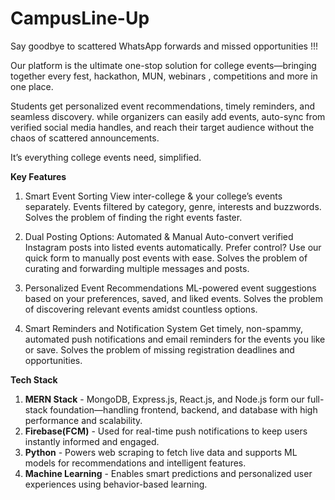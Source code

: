 # CampusLine-Up

Say goodbye to scattered WhatsApp forwards and missed opportunities !!!

Our platform is the ultimate one-stop solution for college events—bringing together every fest, hackathon, MUN, webinars , competitions and more in one place.

Students get personalized event recommendations, timely reminders, and seamless discovery.
while organizers can easily add events, auto-sync from verified social media handles, and reach their target audience without the chaos of scattered announcements.

It’s everything college events need, simplified.

**Key  Features**

1. Smart Event Sorting
    View inter-college & your college’s events separately.
    Events filtered by category, genre, interests and buzzwords.
    Solves the problem of finding the right events faster.

2. Dual Posting Options: Automated & Manual
    Auto-convert verified Instagram posts into listed events automatically.
    Prefer control? Use our quick form to manually post events with ease.
    Solves the problem of curating and forwarding multiple messages and posts. 

3. Personalized Event Recommendations
    ML-powered event suggestions based on your preferences, saved, and liked events.
    Solves the problem of discovering relevant events amidst countless options.

4. Smart Reminders and Notification System 
    Get timely, non-spammy, automated push notifications and email reminders for the events you like or save.
    Solves the problem of missing registration deadlines and opportunities.

**Tech Stack**

1. **MERN Stack** - MongoDB, Express.js, React.js, and Node.js form our full-stack foundation—handling frontend, backend, and database with high performance and scalability.
2. **Firebase(FCM)** - Used for real-time push notifications to keep users instantly informed and engaged.
3. **Python** - Powers web scraping to fetch live data and supports ML models for recommendations and intelligent features.
4. **Machine Learning** - Enables smart predictions and personalized user experiences using behavior-based learning.
